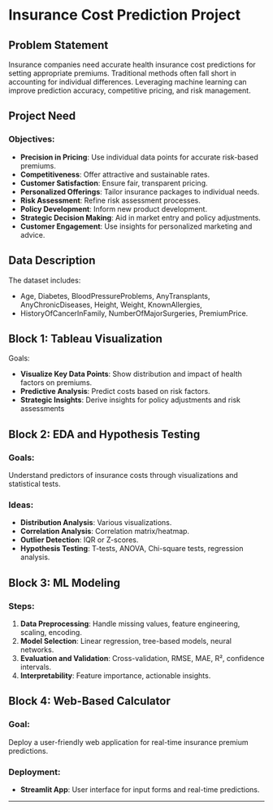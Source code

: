 # Insurance Cost Prediction Project

## Problem Statement
Insurance companies need accurate health insurance cost predictions for setting appropriate premiums. 
Traditional methods often fall short in accounting for individual differences. Leveraging machine learning can improve prediction accuracy,
competitive pricing, and risk management.

## Project Need
### Objectives:
- **Precision in Pricing**: Use individual data points for accurate risk-based premiums.
- **Competitiveness**: Offer attractive and sustainable rates.
- **Customer Satisfaction**: Ensure fair, transparent pricing.
- **Personalized Offerings**: Tailor insurance packages to individual needs.
- **Risk Assessment**: Refine risk assessment processes.
- **Policy Development**: Inform new product development.
- **Strategic Decision Making**: Aid in market entry and policy adjustments.
- **Customer Engagement**: Use insights for personalized marketing and advice.

## Data Description
The dataset includes:
- Age, Diabetes, BloodPressureProblems, AnyTransplants, AnyChronicDiseases, Height, Weight, KnownAllergies,
- HistoryOfCancerInFamily, NumberOfMajorSurgeries, PremiumPrice.

## Block 1: Tableau Visualization
  Goals:
- **Visualize Key Data Points**: Show distribution and impact of health factors on premiums.
- **Predictive Analysis**: Predict costs based on risk factors.
- **Strategic Insights**: Derive insights for policy adjustments and risk assessments

## Block 2: EDA and Hypothesis Testing
### Goals:
Understand predictors of insurance costs through visualizations and statistical tests.

### Ideas:
- **Distribution Analysis**: Various visualizations.
- **Correlation Analysis**: Correlation matrix/heatmap.
- **Outlier Detection**: IQR or Z-scores.
- **Hypothesis Testing**: T-tests, ANOVA, Chi-square tests, regression analysis.

## Block 3: ML Modeling
### Steps:
1. **Data Preprocessing**: Handle missing values, feature engineering, scaling, encoding.
2. **Model Selection**: Linear regression, tree-based models, neural networks.
3. **Evaluation and Validation**: Cross-validation, RMSE, MAE, R², confidence intervals.
4. **Interpretability**: Feature importance, actionable insights.

## Block 4: Web-Based Calculator
### Goal:
Deploy a user-friendly web application for real-time insurance premium predictions.

### Deployment:
- **Streamlit App**: User interface for input forms and real-time predictions.

---


